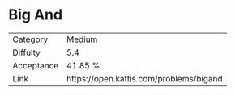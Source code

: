 # Big And

<table>
    <tr>
        <td>Category</td>
        <td>Medium</td>
    </tr>
    <tr>
        <td>Diffulty</td>
        <td>5.4</td>
    </tr>
    <tr>
        <td>Acceptance</td>
        <td>41.85 %</td>
    </tr>
    <tr>
        <td>Link</td>
        <td>https://open.kattis.com/problems/bigand</td>
    </tr>
</table>